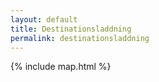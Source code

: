 ```yaml
---
layout: default
title: Destinationsladdning
permalink: destinationsladdning
---
```

{% include map.html %}

